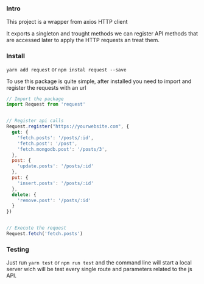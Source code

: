 ### Intro
This project is a wrapper from axios HTTP client

It exports a singleton and trought methods we can register API methods that are accessed later to apply the HTTP requests an treat them.

### Install

`yarn add request` or `npm instal request --save`

To use this package is quite simple, after installed you need to import and register the requests with an url

```js
// Import the package
import Request from 'request'


// Register api calls
Request.register("https://yourwebsite.com", {
  get: {
    'fetch.posts': '/posts/:id',
    'fetch.post': '/post',
    'fetch.mongodb.post': '/posts/3',
  },
  post: {
    'update.posts': '/posts/:id'
  },
  put: {
    'insert.posts': '/posts/:id'
  },
  delete: {
    'remove.post': '/posts/:id'
  }
})


// Execute the request
Request.fetch('fetch.posts')
```

### Testing
Just run `yarn test` or `npm run test` and the command line will start a local server wich will be test every single route and parameters related to the js API.
